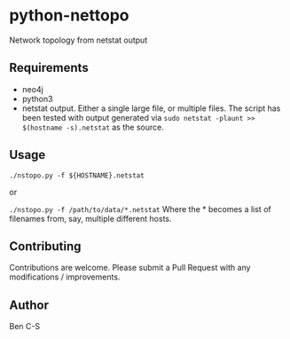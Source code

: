 # python-nettopo
Network topology from netstat output

## Requirements

* neo4j
* python3 
* netstat output. Either a single large file, or multiple files.
  The script has been tested with output generated via `sudo netstat -plaunt >> $(hostname -s).netstat` as the source.

## Usage

`./nstopo.py -f ${HOSTNAME}.netstat`

or

`./nstopo.py -f /path/to/data/*.netstat`
Where the * becomes a list of filenames from, say, multiple different hosts.


## Contributing

Contributions are welcome. Please submit a Pull Request with any modifications / improvements.

## Author

Ben C-S
